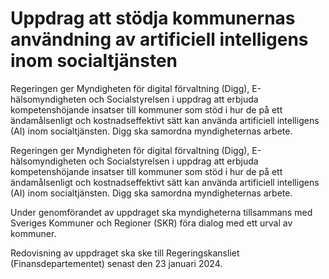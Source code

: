 # Uppdrag att stödja kommunernas användning av artificiell intelligens inom socialtjänsten

Regeringen ger Myndigheten för digital förvaltning (Digg), E-hälsomyndigheten och Socialstyrelsen i uppdrag att erbjuda kompetenshöjande insatser till kommuner som stöd i hur de på ett ändamålsenligt och kostnadseffektivt sätt kan använda artificiell intelligens (AI) inom socialtjänsten. Digg ska samordna myndigheternas arbete.

Regeringen ger Myndigheten för digital förvaltning (Digg), E-hälsomyndigheten och Socialstyrelsen i uppdrag att erbjuda kompetenshöjande insatser till kommuner som stöd i hur de på ett ändamålsenligt och kostnadseffektivt sätt kan använda artificiell intelligens (AI) inom socialtjänsten. Digg ska samordna myndigheternas arbete.

Under genomförandet av uppdraget ska myndigheterna tillsammans med
Sveriges Kommuner och Regioner (SKR) föra dialog med ett urval av
kommuner.

Redovisning av uppdraget ska ske till Regeringskansliet (Finansdepartementet) senast den 23 januari 2024.
